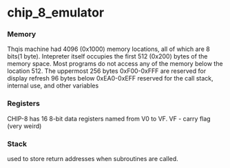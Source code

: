 # chip_8_emulator


### Memory
Thqis machine had 4096 (0x1000) memory locations, all of which are 8 bits(1 byte).
Intepreter itself occupies the first 512 (0x200) bytes of the memory space. 
Most programs do not access any of the memory below the location 512.
The uppermost 256 bytes 0xF00-0xFFF are reserved for display refresh
96 bytes below 0xEA0-0xEFF reserved for the call stack, internal use, and other variables

### Registers
CHIP-8 has 16 8-bit data registers named from V0 to VF. 
VF - carry flag (very weird)

### Stack
used to store return addresses when subroutines are called.
